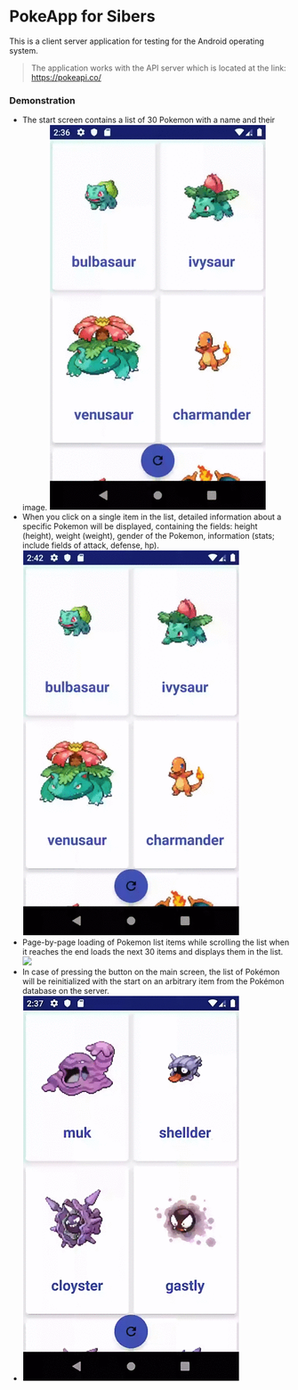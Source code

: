 # PokeApp for Sibers

This is a client server application for testing for the Android operating system.

  
> The application works 
> with the API server
>  which is located at the link:
> https://pokeapi.co/ 

### Demonstration
- The start screen contains a list of 30 Pokemon with a name and their image. 
![](gif/30poke.gif)
- When you click on a single item in the list, detailed information about a specific Pokemon will be displayed, containing the fields: height (height), weight (weight), gender of the Pokemon, information (stats; include fields of attack, defense, hp). 
 ![](gif/detail_poke.gif)
- Page-by-page loading of Pokemon list items while scrolling the list when it reaches the end loads the next 30 items and displays them in the list.
![](gif/load_more.gif)
- In case of pressing the button on the main screen, the list of Pokémon will be reinitialized with the start on an arbitrary item from the Pokémon database on the server.
- ![](gif/random.gif)

